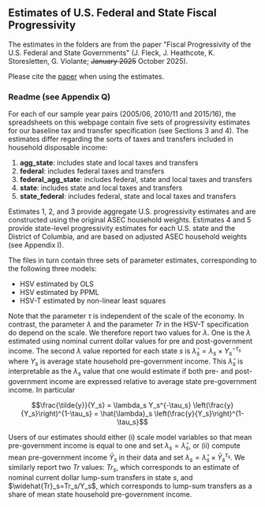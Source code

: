 ## Estimates of U.S. Federal and State Fiscal Progressivity

The estimates in the folders are from the paper "Fiscal Progressivity of the U.S. Federal and State Governments" (J. Fleck, J. Heathcote, K. Storesletten, G. Violante; ~~January 2025~~ October 2025).

Please cite the [paper](https://www.nber.org/system/files/working_papers/w33385/w33385.pdf?utm_campaign=PANTHEON_STRIPPED&amp%3Butm_medium=PANTHEON_STRIPPED&amp%3Butm_source=PANTHEON_STRIPPED) when using the estimates.

### Readme (see Appendix Q)

For each of our sample year pairs (2005/06, 2010/11 and 2015/16), the spreadsheets on this webpage contain five sets of progressivity estimates for our baseline tax and transfer specification (see Sections 3 and 4). The estimates differ regarding the sorts of taxes and transfers included in household disposable income:

1. **agg_state**: includes state and local taxes and transfers
2. **federal**: includes federal taxes and transfers
3. **federal_agg_state**: includes federal, state and local taxes and transfers
4. **state**: includes state and local taxes and transfers
5. **state_federal**: includes federal, state and local taxes and transfers

Estimates 1, 2, and 3 provide aggregate U.S. progressivity estimates and are constructed using the original ASEC household weights. Estimates 4 and 5 provide state-level progressivity estimates for each U.S. state and the District of Columbia, and are based on adjusted ASEC household weights (see Appendix I).

The files in turn contain three sets of parameter estimates, corresponding to the following three models:
- HSV estimated by OLS
- HSV estimated by PPML
- HSV-T estimated by non-linear least squares

Note that the parameter $\tau$ is independent of the scale of the economy. In contrast, the parameter $\lambda$ and the parameter $Tr$ in the HSV-T specification do depend on the scale. We therefore report two values for $\lambda$. One is the $\lambda$ estimated using nominal current dollar values for pre and post-government income. The second $\lambda$ value reported for each state $s$ is $\hat{\lambda}_s = \lambda_s \times Y_s^{-\tau_s}$ where $Y_s$ is average state household pre-government income. This $\hat{\lambda}_s$ is interpretable as the $\lambda_s$ value that one would estimate if both pre- and post-government income are expressed relative to average state pre-government income. In particular 

$$\frac{\tilde{y}}{Y_s} = \lambda_s Y_s^{-\tau_s} \left(\frac{y}{Y_s}\right)^{1-\tau_s} = \hat{\lambda}_s \left(\frac{y}{Y_s}\right)^{1-\tau_s}$$

Users of our estimates should either (i) scale model variables so that mean pre-government income is equal to one and set $\lambda_s = \hat{\lambda}_s$, or (ii) compute mean pre-government income $\bar{Y}_s$ in their data and set $\lambda_s = \hat{\lambda}_s \times \bar{Y}_s^{\tau_s}$. We similarly report two $Tr$ values: $Tr_s$, which corresponds to an estimate of nominal current dollar lump-sum transfers in state $s,$ and $\widehat{Tr}_s=Tr_s/Y_s$, which corresponds to lump-sum transfers as a share of mean state household pre-government income.
